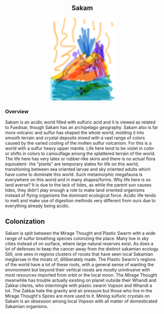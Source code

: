 <h2 align="center">Sakam
</h2>
<p align="center">
<img src="https://github.com/Insculpo/Sandbox_Galaxy/blob/Galactic/Stellar_Abyss_Setting_Bible/Photo_Directory/Sakam.png" width="210" height="270">
</p>

### Overview

Sakam is an acidic world filled with sulfuric acid and it is viewed as related to Fuedisar, though Sakam has an archipelago geography.  Sakam also is far more volcanic and sulfur has shaped the whole world, molding it into smooth terrain and crystal deposits mixed with a vast range of colors caused by the varied cooling of the molten sulfur volcanism.  For this is a world with a sulfur heavy upper mantle.  Life here tend to be violet in color or shifts in colors to camouflage among the splattered terrain of the world.  The life here has very latex or rubber-like skins and there is no actual flora equivalent- the "plants" are temporary states for life on this world, transitioning between sea oriented larvae and sky oriented adults which have come to dominate this world.  Such metamorphic megafauna is everywhere on this world and in many shapes/forms.  Why life here is so land averse?  It is due to the lack of tides, as while the parent sun causes tides, they didn't play enough a role to make land oriented organisms instead of flying organisms the dominant ecological force.   Acidic life tends to melt and make use of digestion methods very different from ours due to everything already being acidic.   

## Colonization

Sakam is split between the Mirage Thought and Plastic Swarm with a wide range of sulfur breathing species colonizing the place.  Many live in sky cities instead of on surface, where large natural reserves exist.  As does a lot of defenses to keep the cancer away from the distinct sakamian ecology.  Still, one sees in regions clusters of roosts that have seen local Sakamian meglarvae in the moats of, dilliberately made.  The Plastic Swarm's regions of the world have a lot of these roots, with a general sense of wanting the environment but beyond their vertical roosts are mostly unintrusive with most resources imported from orbit or the local moon.  The Mirage Thought meanwhile has trouble actually existing on planet outside their Whandl and Zakkai clients, who intermingle with plastic swarm Vopson and Whandl a lot.  The Zakkai hate the gravity and air pressure but those who live in the Mirage Thought's Spires are more used to it.  Mining sulfuric crystals on Sakam is an obsession among local Vopson with all matter of domesticated Sakamian organisms.
